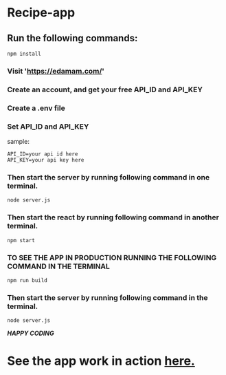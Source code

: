 # Recipe-app

## Run the following commands:

`npm install`

### Visit 'https://edamam.com/'
### Create an account, and get your free API_ID and API_KEY

### Create a .env file
### Set API_ID and API_KEY
sample:
```
API_ID=your api id here 
API_KEY=your api key here
```

### Then start the server by running following command in one terminal.
`node server.js`

### Then start the react by running following command in another terminal.
`npm start`

### TO SEE THE APP IN PRODUCTION RUNNING THE FOLLOWING COMMAND IN THE TERMINAL
`npm run build`

### Then start the server by running following command in the terminal.
`node server.js`

***_HAPPY CODING_*** 

# See the app work in action [here.](https://https://recipes-app-101.herokuapp.com//)
